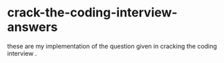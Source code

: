 # crack-the-coding-interview-answers
these are my implementation of the question given in cracking the coding interview .
